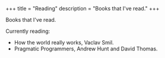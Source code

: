 +++
title = "Reading"
description = "Books that I've read."
+++

Books that I've read.

Currently reading:

- How the world really works, Vaclav Smil.
- Pragmatic Programmers, Andrew Hunt and David Thomas.
